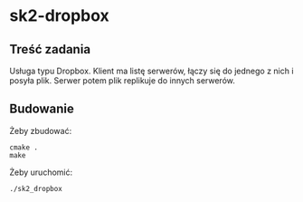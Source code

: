 # sk2-dropbox

## Treść zadania
Usługa typu Dropbox. Klient ma listę serwerów, łączy się do jednego z nich i posyła plik. Serwer potem plik replikuje do innych serwerów.

## Budowanie
Żeby zbudować:
```
cmake .
make
```

Żeby uruchomić:
```
./sk2_dropbox
```